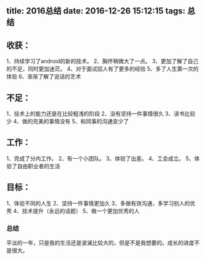 title: 2016总结
date: 2016-12-26 15:12:15
tags: 总结
---
## 收获：
1、持续学习了android的新的技术。
2、胸怀稍微大了一点。
3、更加了解了自己的不足，同时更加迷茫。
4、对于面试招人有了更多的经验
5、多了人生第一次的体验
6、渐渐了解了说话的艺术

<!--more-->

## 不足：
1、技术上的能力还是在比较粗浅的阶段
2、没有坚持一件事情很久
3、读书比较少
4、做的完美的事情没有
5、和同事的沟通变少了

## 工作：
1、完成了分内工作。
2、有一个小团队。
3、体验了出差。
4、工会成立。
5、体验了自由职业者的生活


## 目标：
1、体验不同的人生
2、坚持一件事情更加久
3、多做有效沟通，多学习别人的优秀
4、技术提升（永远的话题）
5、做一个更加优秀的人

###  总结
平淡的一年，只是我的生活还是波澜比较大的，但是不是我想要的。成长的进度不是很大。